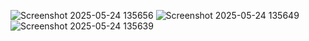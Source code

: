 ![Screenshot 2025-05-24 135656](https://github.com/user-attachments/assets/e3596e2d-a614-4b64-bf78-8accbbf87843)
![Screenshot 2025-05-24 135649](https://github.com/user-attachments/assets/9131cb57-9820-4683-bd8b-ba3d6853672c)
![Screenshot 2025-05-24 135639](https://github.com/user-attachments/assets/dead6a8e-8cec-40f7-a375-ce129478dab4)

